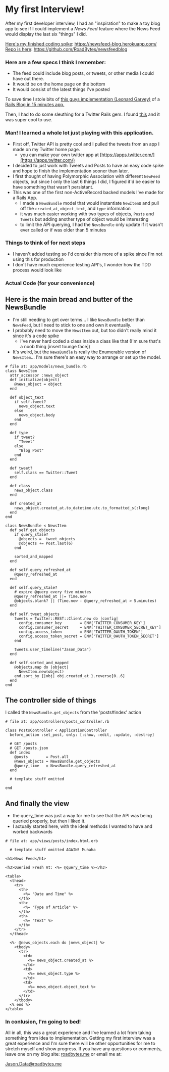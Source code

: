 # My first Interview!

After my first developer interview, I had an "inspiration" to make a toy blog app to see if I could implement a *News Feed* feature where the News Feed would display the last six "things" I did.

[Here's my finished coding spike](https://newsfeed-blog.herokuapp.com/): https://newsfeed-blog.herokuapp.com/
[Repo is here](https://github.com/RoadBytes/newsfeedblog): https://github.com/RoadBytes/newsfeedblog

### Here are a few specs I think I remember:
* The feed could include blog posts, or tweets, or other media I could have out there.
* It would be on the home page on the bottom
* It would consist of the latest things I've posted

To save time I stole bits of [this guys implementation (Leonard Garvey)](https://twitter.com/lgarvey) of a [Rails Blog in 15 minutes app.](https://reinteractive.net/posts/32-ruby-on-rails-3-2-blog-in-15-minutes-step-by-step) 

Then, I had to do some sleuthing for a Twitter Rails gem.  I found [this](https://github.com/sferik/twitter) and it was super cool to use.

### Man!  I learned a whole lot just playing with this application.
* First off, Twitter API is pretty cool and I pulled the tweets from an app I made on my Twitter home page.
  * you can make your own twitter app at [https://apps.twitter.com/](https://apps.twitter.com/)
* I decided to just work with Tweets and Posts to have an easy code spike and hope to finish the implementation sooner than later.
* I first thought of having Polymorphic Association with different `NewFeed` objects, but since I only the last 6 things I did, I figured it'd be easier to have something that wasn't persistant.
* This was one of the first non-ActiveRecord backed models I've made for a Rails App.
  * I made a `NewsBundle` model that would instantiate `NewItem`s and pull off the `created_at`, `object_text`, and `type` information
  * it was much easier working with two types of objects, `Posts` and `Tweets` but adding another type of object would be interesting
  * to limit the API querying, I had the `NewsBundle` only update if it wasn't ever called or if was older than 5 minutes

### Things to think of for next steps
* I haven't added testing so I'd consider this more of a spike since I'm not using this for production
* I don't have much experience testing API's, I wonder how the TDD process would look like


### Actual Code (for your convenience)

## Here is the main bread and butter of the NewsBundle

* I'm still needing to get over terms... I like `NewsBundle` better than `NewsFeed`, but I need to stick to one and own it eventually.
* I probably need to move the `NewsItem` out, but too didn't really mind it since it's a code spike
  * I've never hard coded a class inside a class like that (I'm sure that's a noob thing [insert tounge face])
* It's weird, but the `NewsBundle` is really the Enumerable version of `NewsItem`... I'm sure there's an easy way to arrange or set up the model.

~~~
# file at: app/models/news_bundle.rb
class NewsItem
  attr_accessor :news_object
  def initialize(object)
    @news_object = object
  end

  def object_text
    if self.tweet?
      news_object.text
    else
      news_object.body
    end
  end

  def type
    if tweet?
      "Tweet"
    else
      "Blog Post"
    end
  end

  def tweet?
    self.class == Twitter::Tweet
  end

  def class
    news_object.class
  end

  def created_at
    news_object.created_at.to_datetime.utc.to_formatted_s(:long)
  end
end

class NewsBundle < NewsItem
  def self.get_objects
    if query_stale?
      @objects =  tweet_objects
      @objects += Post.last(6)
    end

    sorted_and_mapped
  end

  def self.query_refreshed_at
    @query_refreshed_at
  end

  def self.query_stale?
    # expire @query every five minutes
    @query_refreshed_at ||= Time.now
    @objects.blank? || (Time.now - @query_refreshed_at > 5.minutes)
  end

  def self.tweet_objects
    tweets = Twitter::REST::Client.new do |config|
      config.consumer_key        = ENV['TWITTER_CONSUMER_KEY']
      config.consumer_secret     = ENV['TWITTER_CONSUMER_SECRET_KEY']
      config.access_token        = ENV['TWITTER_OAUTH_TOKEN']
      config.access_token_secret = ENV['TWITTER_OAUTH_TOKEN_SECRET']
    end

    tweets.user_timeline("Jason_Data")
  end

  def self.sorted_and_mapped
    @objects.map do |object|
      NewsItem.new(object)
    end.sort_by {|obj| obj.created_at }.reverse[0..6]
  end
end
~~~

## The controller side of things

I called the `NewsBundle.get_objects` from the 'posts#index' action

~~~
# file at: app/controllers/posts_controller.rb

class PostsController < ApplicationController
  before_action :set_post, only: [:show, :edit, :update, :destroy]

  # GET /posts
  # GET /posts.json
  def index
    @posts        = Post.all
    @news_objects = NewsBundle.get_objects
    @query_time   = NewsBundle.query_refreshed_at
  end

  # template stuff omitted

end
~~~

## And finally the view

* the query_time was just a way for me to see that the API was being queried properly, but then I liked it.
* I actually started here, with the ideal methods I wanted to have and worked backwards

~~~
# file at: app/views/posts/index.html.erb

  # template stuff omitted AGAIN! Muhaha

<h1>News Feed</h1>

<h3>Queried Fresh At: <%= @query_time %></h3>

<table>
  <thead>
    <tr>
      <th>
        <%= "Date and Time" %>
      </th>
      <th>
        <%= "Type of Article" %>
      </th>
      <th>
        <%= "Text" %>
      </th>
    </tr>
  </thead>

  <%- @news_objects.each do |news_object| %>
    <tbody>
      <tr>
        <td>
          <%= news_object.created_at %>
        </td>
        <td>
          <%= news_object.type %>
        </td>
        <td>
          <%= news_object.object_text %>
        </td>
      </tr>
    </tbody>
  <% end %>
</table>
~~~

### In conlusion, I'm going to bed!

All in all, this was a great experience and I've learned a lot from taking something from idea to implementation.  Getting my first interview was a great experience and I'm sure there will be other opportunities for me to stretch myself and show progress.  If you have any questions or comments, leave one on my blog site: [roadbytes.me](http://roadbytes.me) or email me at:

Jason.Data@roadbytes.me

